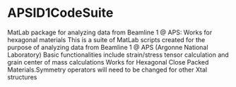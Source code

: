 # APSID1CodeSuite
MatLab package for analyzing data from Beamline 1 @ APS: Works for hexagonal materials
This is a suite of MatLab scripts created for the purpose of analyzing data from Beamline 1 @ APS (Argonne National Laboratory)
Basic functionalities include strain/stress tensor calculation and grain center of mass calculations
Works for Hexagonal Close Packed Materials.Symmetry operators will need to be changed for other Xtal structures
